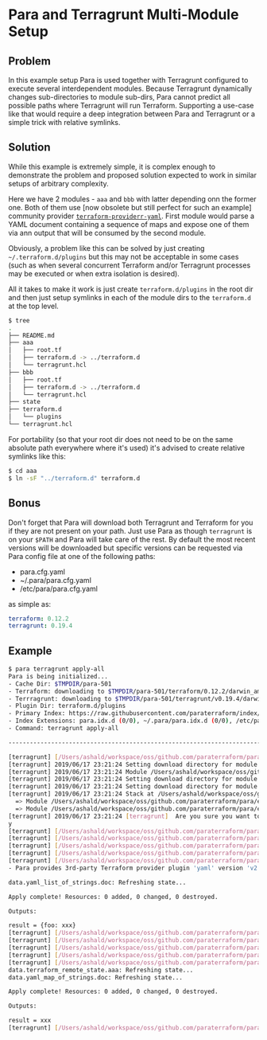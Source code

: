 # Para and Terragrunt Multi-Module Setup

## Problem

In this example setup Para is used together with Terragrunt configured to execute several
interdependent modules. Because Terragrunt dynamically changes sub-directories to module
sub-dirs, Para cannot predict all possible paths where Terragrunt will run Terraform.
Supporting a use-case like that would require a deep integration between Para and Terragrunt
or a simple trick with relative symlinks.

## Solution

While this example is extremely simple, it is complex enough to demonstrate the problem and 
proposed solution expected to work in similar setups of arbitrary complexity.

Here we have 2 modules - `aaa` and `bbb` with latter depending onn the former one.
Both of them use [now obsolete but still perfect for such an example] community provider 
[`terraform-providerr-yaml`](https://github.com/ashald/terraform-provider-yaml).
First module would parse a YAML document containing a sequence of maps and expose one of them
via ann output that will be consumed by the second module.

Obviously, a problem like this can be solved by just creating `~/.terraform.d/plugins` but
this may not be acceptable in some cases (such as when several concurrent Terraform and/or
Terragrunt processes may be executed or when extra isolation is desired).

All it takes to make it work is just create `terraform.d/plugins` in the root dir and then just
setup symlinks in each of the module dirs to the `terraform.d` at the top level.

```bash
$ tree
.
├── README.md
├── aaa
│   ├── root.tf
│   ├── terraform.d -> ../terraform.d
│   └── terragrunt.hcl
├── bbb
│   ├── root.tf
│   ├── terraform.d -> ../terraform.d
│   └── terragrunt.hcl
├── state
├── terraform.d
│   └── plugins
└── terragrunt.hcl
``` 

For portability (so that your root dir does not need to be on the same absolute path everywhere
where it's used) it's advised to create relative symlinks like this:
```bash
$ cd aaa
$ ln -sF "../terraform.d" terraform.d

```

## Bonus

Don't forget that Para will download both Terragrunt and Terraform for you if they are not present
on your path. Just use Para as though `terragrunt` is on your `$PATH` and Para will take care of
the rest. By default the most recent versions will be downloaded but specific versions can be 
requested via Para config file at one of the following paths:
* para.cfg.yaml
* ~/.para/para.cfg.yaml
* /etc/para/para.cfg.yaml

as simple as:
```yaml
terraform: 0.12.2
terragrunt: 0.19.4
```

## Example

```bash
$ para terragrunt apply-all
Para is being initialized...
- Cache Dir: $TMPDIR/para-501
- Terraform: downloading to $TMPDIR/para-501/terraform/0.12.2/darwin_amd64
- Terrragrunt: downloading to $TMPDIR/para-501/terragrunt/v0.19.4/darwin_amd64
- Plugin Dir: terraform.d/plugins
- Primary Index: https://raw.githubusercontent.com/paraterraform/index/master/para.idx.yaml as of 2019-06-17T23:20:38-04:00 (providers: 8)
- Index Extensions: para.idx.d (0/0), ~/.para/para.idx.d (0/0), /etc/para/para.idx.d (0/0)
- Command: terragrunt apply-all

------------------------------------------------------------------------

[terragrunt] [/Users/ashald/workspace/oss/github.com/paraterraform/para/examples/terragrunt] 2019/06/17 23:21:24 Running command: terraform --version
[terragrunt] 2019/06/17 23:21:24 Setting download directory for module /Users/ashald/workspace/oss/github.com/paraterraform/para/examples/terragrunt to /Users/ashald/workspace/oss/github.com/paraterraform/para/examples/terragrunt/.terragrunt-cache
[terragrunt] 2019/06/17 23:21:24 Module /Users/ashald/workspace/oss/github.com/paraterraform/para/examples/terragrunt does not have an associated terraform configuration and will be skipped.
[terragrunt] 2019/06/17 23:21:24 Setting download directory for module /Users/ashald/workspace/oss/github.com/paraterraform/para/examples/terragrunt/aaa to /Users/ashald/workspace/oss/github.com/paraterraform/para/examples/terragrunt/aaa/.terragrunt-cache
[terragrunt] 2019/06/17 23:21:24 Setting download directory for module /Users/ashald/workspace/oss/github.com/paraterraform/para/examples/terragrunt/bbb to /Users/ashald/workspace/oss/github.com/paraterraform/para/examples/terragrunt/bbb/.terragrunt-cache
[terragrunt] 2019/06/17 23:21:24 Stack at /Users/ashald/workspace/oss/github.com/paraterraform/para/examples/terragrunt:
  => Module /Users/ashald/workspace/oss/github.com/paraterraform/para/examples/terragrunt/aaa (excluded: false, dependencies: [])
  => Module /Users/ashald/workspace/oss/github.com/paraterraform/para/examples/terragrunt/bbb (excluded: false, dependencies: [/Users/ashald/workspace/oss/github.com/paraterraform/para/examples/terragrunt/aaa])
[terragrunt] 2019/06/17 23:21:24 [terragrunt]  Are you sure you want to run 'terragrunt apply' in each folder of the stack described above? (y/n)
y
[terragrunt] [/Users/ashald/workspace/oss/github.com/paraterraform/para/examples/terragrunt/bbb] 2019/06/17 23:21:26 Module /Users/ashald/workspace/oss/github.com/paraterraform/para/examples/terragrunt/bbb must wait for 1 dependencies to finish
[terragrunt] [/Users/ashald/workspace/oss/github.com/paraterraform/para/examples/terragrunt/aaa] 2019/06/17 23:21:26 Module /Users/ashald/workspace/oss/github.com/paraterraform/para/examples/terragrunt/aaa must wait for 0 dependencies to finish
[terragrunt] [/Users/ashald/workspace/oss/github.com/paraterraform/para/examples/terragrunt/aaa] 2019/06/17 23:21:26 Running module /Users/ashald/workspace/oss/github.com/paraterraform/para/examples/terragrunt/aaa now
[terragrunt] [/Users/ashald/workspace/oss/github.com/paraterraform/para/examples/terragrunt/aaa] 2019/06/17 23:21:26 Reading Terragrunt config file at /Users/ashald/workspace/oss/github.com/paraterraform/para/examples/terragrunt/aaa/terragrunt.hcl
[terragrunt] [/Users/ashald/workspace/oss/github.com/paraterraform/para/examples/terragrunt/aaa] 2019/06/17 23:21:26 Running command: terraform apply -input=false -auto-approve
- Para provides 3rd-party Terraform provider plugin 'yaml' version 'v2.1.0' for 'darwin_amd64' (cached)

data.yaml_list_of_strings.doc: Refreshing state...

Apply complete! Resources: 0 added, 0 changed, 0 destroyed.

Outputs:

result = {foo: xxx}
[terragrunt] [/Users/ashald/workspace/oss/github.com/paraterraform/para/examples/terragrunt/aaa] 2019/06/17 23:21:27 Module /Users/ashald/workspace/oss/github.com/paraterraform/para/examples/terragrunt/aaa has finished successfully!
[terragrunt] [/Users/ashald/workspace/oss/github.com/paraterraform/para/examples/terragrunt/bbb] 2019/06/17 23:21:27 Dependency /Users/ashald/workspace/oss/github.com/paraterraform/para/examples/terragrunt/aaa of module /Users/ashald/workspace/oss/github.com/paraterraform/para/examples/terragrunt/bbb just finished successfully. Module /Users/ashald/workspace/oss/github.com/paraterraform/para/examples/terragrunt/bbb must wait on 0 more dependencies.
[terragrunt] [/Users/ashald/workspace/oss/github.com/paraterraform/para/examples/terragrunt/bbb] 2019/06/17 23:21:27 Running module /Users/ashald/workspace/oss/github.com/paraterraform/para/examples/terragrunt/bbb now
[terragrunt] [/Users/ashald/workspace/oss/github.com/paraterraform/para/examples/terragrunt/bbb] 2019/06/17 23:21:27 Reading Terragrunt config file at /Users/ashald/workspace/oss/github.com/paraterraform/para/examples/terragrunt/bbb/terragrunt.hcl
[terragrunt] [/Users/ashald/workspace/oss/github.com/paraterraform/para/examples/terragrunt/bbb] 2019/06/17 23:21:27 Running command: terraform apply -input=false -auto-approve
data.terraform_remote_state.aaa: Refreshing state...
data.yaml_map_of_strings.doc: Refreshing state...

Apply complete! Resources: 0 added, 0 changed, 0 destroyed.

Outputs:

result = xxx
[terragrunt] [/Users/ashald/workspace/oss/github.com/paraterraform/para/examples/terragrunt/bbb] 2019/06/17 23:21:28 Module /Users/ashald/workspace/oss/github.com/paraterraform/para/examples/terragrunt/bbb has finished successfully!
```